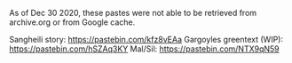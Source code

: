 As of Dec 30 2020, these pastes were not able to be retrieved from archive.org or from Google cache.

Sangheili story: https://pastebin.com/kfz8vEAa
Gargoyles greentext (WIP): https://pastebin.com/hSZAq3KY
Mal/Sil: https://pastebin.com/NTX9qN59
